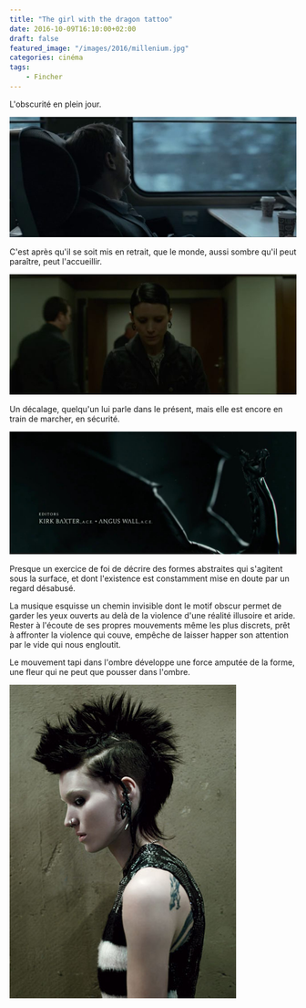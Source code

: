 ```yaml
---
title: "The girl with the dragon tattoo"
date: 2016-10-09T16:10:00+02:00
draft: false
featured_image: "/images/2016/millenium.jpg"
categories: cinéma
tags:
    - Fincher
---
```


L'obscurité en plein jour.

![millenium](/images/2016/millenium.jpg)
  
C'est après qu'il se soit mis en retrait, que le monde, aussi sombre qu'il peut paraître, peut l'accueillir.

![millenium](/images/2016/millenium2.jpg)
  
Un décalage, quelqu'un lui parle dans le présent, mais elle est encore en train de marcher, en sécurité.


![millenium](/images/2016/millenium3.jpg)
  
Presque un exercice de foi de décrire des formes abstraites qui s'agitent sous la surface, et dont l'existence est constamment mise en doute par un regard désabusé.

La musique esquisse un chemin invisible dont le motif obscur permet de garder les yeux ouverts au delà de la violence d'une réalité illusoire et aride. Rester à l'écoute de ses propres mouvements même les plus discrets, prêt à affronter la violence qui couve, empêche de laisser happer son attention par le vide qui nous engloutit.

Le mouvement tapi dans l'ombre développe une force amputée de la forme, une fleur qui ne peut que pousser dans l'ombre.

![millenium](/images/2016/millenium4.jpg)